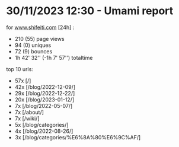 # 30/11/2023 12:30 - Umami report
for www.shifeiti.com [24h] :

 - 210 (55) page views
 - 94 (0) uniques
 - 72 (9) bounces
 - 1h 42' 32'' (-1h 7' 57'') totaltime


top 10 urls:
 - 57x [/]
 - 42x [/blog/2022-12-09/]
 - 29x [/blog/2022-12-22/]
 - 20x [/blog/2023-01-12/]
 - 7x [/blog/2022-05-07/]
 - 7x [/about/]
 - 7x [/wiki/]
 - 5x [/blog/categories/]
 - 4x [/blog/2022-08-26/]
 - 3x [/blog/categories/%E6%8A%80%E6%9C%AF/]


